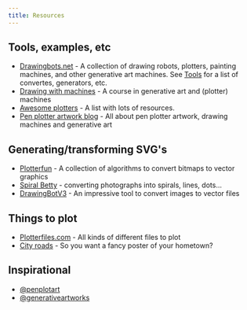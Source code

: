 ```yaml
---
title: Resources
---
```


## Tools, examples, etc

- [Drawingbots.net](https://drawingbots.net/) - A collection of drawing robots, plotters, painting machines, and other generative art machines. See [Tools](https://drawingbots.net/knowledge/tools) for a list of convertes, generators, etc.
- [Drawing with machines](https://courses.ideate.cmu.edu/60-428/f2021/) - A course in generative art and (plotter) machines
- [Awesome plotters](https://github.com/beardicus/awesome-plotters) -  A list with lots of resources.
- [Pen plotter artwork blog](https://penplotterartwork.com/) - All about pen plotter artwork, drawing machines and generative art

## Generating/transforming SVG's

- [Plotterfun](https://mitxela.com/plotterfun/) - A collection of algorithms to convert bitmaps to vector graphics
- [Spiral Betty](https://spiralbetty.com/) - converting photographs into spirals, lines, dots...
- [DrawingBotV3](https://github.com/SonarSonic/DrawingBotV3) - An impressive tool to convert images to vector files

## Things to plot

- [Plotterfiles.com](https://plotterfiles.com/) - All kinds of different files to plot
- [City roads](https://anvaka.github.io/city-roads/) - So you want a fancy poster of your hometown?

## Inspirational

- [@penplotart](https://www.instagram.com/penplotart/)
- [@generativeartworks](https://www.instagram.com/generativeartworks/)
